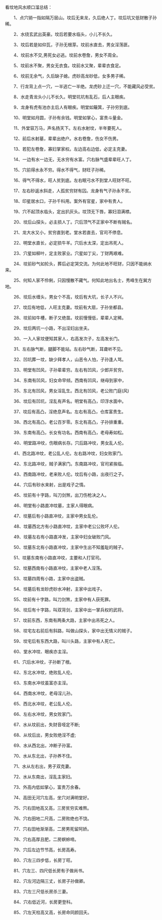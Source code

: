 看坟地风水顺口溜总结：

　　1、点穴销一指如隔万层山。坟后无来龙，久后绝人丁。坟后坑又低财散子孙稀。

　　2、水绕玄武出英豪。坟后若要水临头，小儿不长久。

　　3、坟后若是如仰瓦，子孙无根芽。坟前水直去，男女淫荡匪。

　　4、坟前水不交,男死女必逃。坟前水卷詹，男女不周全。

　　5、坟前水不聚，男女无衣食。坟前水又聚，辈辈衣食足。

　　6、坟前无余气，久后缺子媳。虎砂高龙砂低，女多男子稀。

　　7、行龙背上点一穴，一半逃亡一半绝。龙虎砂上迁一穴，不能藏风必受贫。

　　8、水走青龙头小儿不长久。明堂坑坑有乱石，后人主眼疾。

　　9、龙身有虎有池亦主后人有眼疾。明堂如簸箕，子孙穷到底。

　　10、明堂如月圆，子孙有余钱。明堂如掌心，富贵斗量金。

　　11、外堂容万马，声名扬天下。左右水射坟，半年要死人。

　　12、前后水射墓，辈辈出绝户。水右卷詹，伤女不伤男。

　　13、若犯左卷詹，寡妇掌家权。左边高右边低，必定主克妻。

　　14、一边有水一边无，无水穷有水富。穴右脉气盛辈辈旺人丁。

　　15、穴前得水永不穷。得水不得气，财旺子孙稀。

　　16、得气不得水，旺人贫到底。左右眠弓水不到堂人旺财不旺。

　　17、左右砂返水斜走，人孤贫穷财有囚。龙身有气子孙永不贫。

　　18、印星居水口，子孙千科用。案外有官星，家中有贵人。

　　19、穴不起顶水临头，定出扒灰头。坟顶无下唇，寡妇泪满襟。

　　20、坟后山探头，必主损人丁。穴后顶气不正家中不断有贼名。

　　21、龙大水又小，贫穷直到老。堂水若直去，官司不停息。

　　22、明堂水直长，必定损牛羊。穴后水太深，定出吊死人。

　　23、穴星如柳叶，定主败家业。穴星如丁尖，丁财两艰难。

　　24、坟前砂气如抡头，葬后必定哭交流。为何此地不旺财，只因不能纳水来。

　　25、何知人家不伶俐，只因慢散不藏气。何知此地出名士，秀峰生在巽方地。

　　26、坟后水缠头，男女个不高，坟后有大坑，长子人不兴。

　　27、坟后有地低，人旺主克妻。坟前有大扇，子孙坐都县。

　　28、坟前如牛槽，断子又绝苗。坟前慢慢低，辈辈人定稀。

　　29、坟后两坑一小路，不出淫妇出坐夫。

　　30、一入人家坟便知其家人，右高发次子，左高发长门。

　　31、左右脉气断，腿脚不能站。左右砂气断，耳聋听不见。

　　32、凹坑葬一坟，缺少拜孝人，山恶令人怕，子孙逢人骂。

　　33、明堂有凹风，子孙辈辈穷。左右有凹风，少郎并贫穷。

　　34、东南有凹风，妇女命早倾。西南有凹风，继母到家中，

　　35、东北有凹风，男女淫乱生。西北有凹风，老公败门庭(风)

　　36、坟后有凹坑，淫乱有声名。明堂有高凸，印浮水面中。

　　37、坟后有高凸，淫绝息声名。左右有高凸，仓库富贵生。

　　38、西北有高凸，老公百岁零。东北有高凸，子孙排重重。

　　39、东南有高凸，长女有功名。西南有高凸，老母寿如松。

　　40、明堂路冲坟，伤眼病长存。穴后路冲坟，男女乱人伦。

　　41、西北路冲坟，老公乱人伦。左右路冲坟，妇女败家门。

　　42、东北路冲坟，贼子满家门。东南路冲坟，官司紧挨临。

　　43、西南路冲坟，老来败人伦。坟后有小路，出夜行之子。

　　44、穴后有砂水来射，出是戏子之情。

　　45、坟前有十字路，叫刀剑煞，出刀伤枪决之人。

　　46、明堂有小路直冲坟墓，主家人得眼病。

　　47、坟墓后有小路直冲坟，主家中男女乱伦。

　　48、坟墓西北方有小路直冲坟，主家中老公公败坏人伦。

　　49、坟墓左右有小路直冲发，主家中妇女破败门风。

　　50、坟墓东北有小路直冲坟，主家中生出不知羞耻的贼子。

　　51、坟墓东南有小路直冲坟，主要和人打官司。

　　52、坟墓西南有小路直冲坟，主家中老人淫荡。

　　53、坟墓四周有小路，主家中出盗贼。

　　54、坟墓后有龙砂虎砂水冲射，主家中出戏子。

　　55、坟前有十字路，叫刀剑煞，主家中有人获死罪。

　　56、坟后有十字路，叫双背剑，主家中出一掌兵权的武将。

　　57、坟前东西，东南有两条大路，主家中出吊死之人。

　　58、坟宅左右前后有斜路，叫做山探头，家中出无情义的贼子。

　　59、坟宅后有东西大路，叫川头路，主家中有人死亡。

　　60、堂水冲坟、眼疾亦主淫。

　　61、穴后水冲坟，子孙断了根。

　　62、东北水冲坟，绝败乱人伦。

　　63、东南水冲坟虽富亦主淫。

　　64、西南水冲坟，老母淫儿孙。

　　65、西北水冲坟，老公乱人伦。

　　66、左右水冲坟，男女败家门。

　　67、水从坟前出，失财音哑定不断;

　　68、从坟后出，男女败绝淫不虚;

　　69、水从西北出，冲断子孙富。

　　70、水从东北出，子孙养不住。

　　71、水从左右出，男子双克妻。

　　72、水从东南出，淫乱主家妇。

　　73、外高内低如掌心，富贵万余春。

　　74、高田无河穴左高，坐穴对满明堂好。

　　75、穴右田地高又高，三房贫穷实难熬。

　　76、穴右田地二尺高，二房败绝也不饶。

　　77、穴右田地渐渐高，二房男死留阿娇。

　　78、穴右高厚且肥，二房螟蛉啼。

　　79、穴后左边节节高，长房高寿。

　　80、穴左三四步低，长房丁旺。

　　81、穴左三、四尺低长房有子做尚书。

　　82、穴左河边隔三丈，长房子孙做卿。

　　83、穴左三尺低长房杀三妻。

　　84、穴右低近河，长房更登科。

　　85、穴左天柱高又高，长房命同颜回夭。
